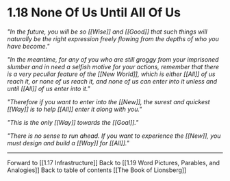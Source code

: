 # 1.18 None Of Us Until All Of Us
_"In the future, you will be so [[Wise]] and [[Good]] that such things will naturally be the right expression freely flowing from the depths of who you have become."_

_"In the meantime, for any of you who are still groggy from your imprisoned slumber and in need a selfish motive for your actions, remember that there is a very peculiar feature of the [[New World]], which is either [[All]] of us reach it, or none of us reach it, and none of us can enter into it unless and until [[All]] of us enter into it."_

_"Therefore if you want to enter into the [[New]], the surest and quickest [[Way]] is to help [[All]] enter it along with you."_

_"This is the only [[Way]] towards the [[Goal]]."_

_"There is no sense to run ahead. If you want to experience the [[New]], you must design and build a [[Way]] for [[All]]."_

___

Forward to [[1.17 Infrastructure]]
Back to [[1.19 Word Pictures, Parables, and Analogies]]
Back to table of contents [[The Book of Lionsberg]]

